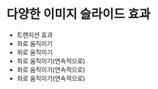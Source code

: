 # 다양한 이미지 슬라이드 효과
 

<ul>
  <li>트랜지션 효과</li>
  <li>좌로 움직이기</li>
  <li>위로 움직이기</li>
  <li>좌로 움직이기(연속적으로)</li>
  <li>좌로 움직이기(연속적으로)</li>
  <li>좌로 움직이기(연속적으로)</li>
</ul>
